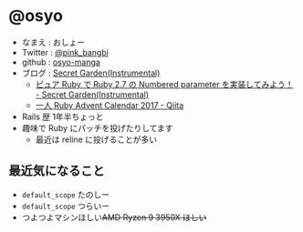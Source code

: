 # @osyo

* なまえ  : おしょー
* Twitter : [@pink_bangbi](https://twitter.com/pink_bangbi)
* github  : [osyo-manga](https://github.com/osyo-manga)
* ブログ  : [Secret Garden(Instrumental)](http://secret-garden.hatenablog.com)
  * [ピュア Ruby で Ruby 2.7 の Numbered parameter を実装してみよう！ - Secret Garden(Instrumental)](http://secret-garden.hatenablog.com/entry/2019/12/01/154607)
  * [一人 Ruby Advent Calendar 2017 - Qiita](https://qiita.com/advent-calendar/2017/ruby_pink_bangbi)
* Rails 歴 1年半ちょっと
* 趣味で Ruby にパッチを投げたりしてます
  * 最近は reline に投げることが多い


## 最近気になること

* `default_scope` たのしー
* `default_scope` つらいー
* つよつよマシンほしい<del>AMD Ryzen 9 3950X ほしい</dek>

